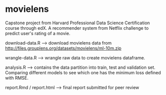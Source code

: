 # movielens
Capstone project from Harvard Professional Data Science Certification course through edX. A recommender system from Netflix challenge to predict user's rating of a movie.

download-data.R --> download movielens data from http://files.grouplens.org/datasets/movielens/ml-10m.zip

wrangle-data.R --> wrangle raw data to create movielens dataframe.

analysis.R --> contains the data partition into train, test and validation set. Comparing different models to see which one has the minimum loss defined with RMSE.

report.Rmd / report.html --> final report submitted for peer review
